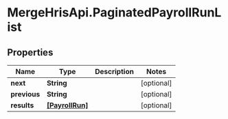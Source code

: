 # MergeHrisApi.PaginatedPayrollRunList

## Properties

Name | Type | Description | Notes
------------ | ------------- | ------------- | -------------
**next** | **String** |  | [optional] 
**previous** | **String** |  | [optional] 
**results** | [**[PayrollRun]**](PayrollRun.md) |  | [optional] 


